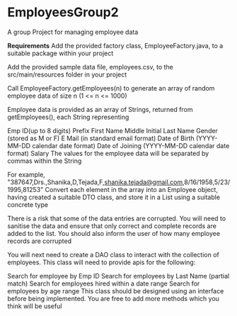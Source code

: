 # EmployeesGroup2
A group Project for managing employee data

**Requirements**
Add the provided factory class, EmployeeFactory.java, to a suitable package within your project

Add the provided sample data file, employees.csv, to the src/main/resources folder in your project

Call EmployeeFactory.getEmployees(n) to generate an array of random employee data of size n (1 <= n <= 1000)

Employee data is provided as an array of Strings, returned from getEmployees(), each String representing

Emp ID(up to 8 digits)
Prefix
First Name
Middle Initial
Last Name
Gender (stored as M or F)
E Mail (in standard email format)
Date of Birth (YYYY-MM-DD calendar date format)
Date of Joining (YYYY-MM-DD calendar date format)
Salary
The values for the employee data will be separated by commas within the String

For example, "387647,Drs.,Shanika,D,Tejada,F,shanika.tejada@gmail.com,8/16/1958,5/23/1995,81253"
Convert each element in the array into an Employee object, having created a suitable DTO class, and store it in a List using a suitable concrete type

There is a risk that some of the data entries are corrupted. You will need to sanitise the data and ensure that only correct and complete records are added to the list. You should also inform the user of how many employee records are corrupted

You will next need to create a DAO class to interact with the collection of employees. This class will need to provide apis for the following:

Search for employee by Emp ID
Search for employees by Last Name (partial match)
Search for employees hired within a date range
Search for employees by age range
This class should be designed using an interface before being implemented. You are free to add more methods which you think will be useful
